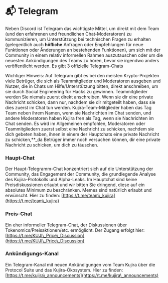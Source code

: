 # 📬 Telegram

Neben Discord ist Telegram das wichtigste Mittel, um direkt mit dem Team (und den erfahrenen und freundlichen Chat-Moderatoren) zu kommunizieren, um Unterstützung bei technischen Fragen zu erhalten (gelegentlich auch **höfliche** Anfragen oder Empfehlungen für neue Funktionen oder Änderungen an bestehenden Funktionen), um sich mit der Community in einem relativ informellen Rahmen auszutauschen oder um die neuesten Ankündigungen des Teams zu hören, bevor sie irgendwo anders veröffentlicht werden. Es gibt 3 offizielle Telegram-Chats&#x20;

Wichtiger Hinweis: Auf Telegram gibt es bei den meisten Krypto-Projekten viele Betrüger, die sich als Teammitglieder und Moderatoren ausgeben und Nutzer, die in Chats um Hilfe/Unterstützung bitten, direkt anschreiben, um sie durch Social Engineering für Hacks zu gewinnen. Teammitglieder werden Sie niemals zuerst direkt anschreiben. Wenn sie dir eine private Nachricht schicken, dann nur, nachdem sie dir mitgeteilt haben, dass sie dies zuerst im Chat tun werden. Kujira-Team-Mitglieder haben das Tag Team neben ihrem Namen, wenn sie Nachrichten im Chat senden, und andere Moderatoren haben Kujira fren als Tag, wenn sie Nachrichten im Chat senden. Es wird im Allgemeinen empfohlen, Moderatoren oder Teammitgliedern zuerst selbst eine Nachricht zu schicken, nachdem sie dich gebeten haben, ihnen in einem der Hauptchats eine private Nachricht zu schicken,**_da Betrüger immer noch versuchen können, dir eine private Nachricht zu schicken, um dich zu täuschen.

### Haupt-Chat

Der Haupt-Telegramm-Chat konzentriert sich auf die Unterstützung der Community, das Engagement der Community, die grundlegende Analyse des Kujira-Protokolls und Alpha-Leaks. Im Hauptchat sind keine Preisdiskussionen erlaubt und wir bitten Sie dringend, diese auf ein absolutes Minimum zu beschränken. Memes sind natürlich erlaubt und erwünscht. Hier zu finden: [https://t.me/team\_kujira](https://t.me/team\_kujira)

### Preis-Chat

Ein eher informeller Telegram-Chat, der Diskussionen über Tokenomics/Preisaktionen/etc. ermöglicht. Der Zugang erfolgt hier: [https://t.me/KUJI\_Price\_Discussion](https://t.me/KUJI\_Price\_Discussion)

### Ankündigungs-Kanal

Ein Telegram-Kanal mit neuen Ankündigungen vom Team Kujira über die Protocol Suite und das Kujira-Ökosystem. Hier zu finden: [https://t.me/kujira\_announcements](https://t.me/kujira\_announcements)

